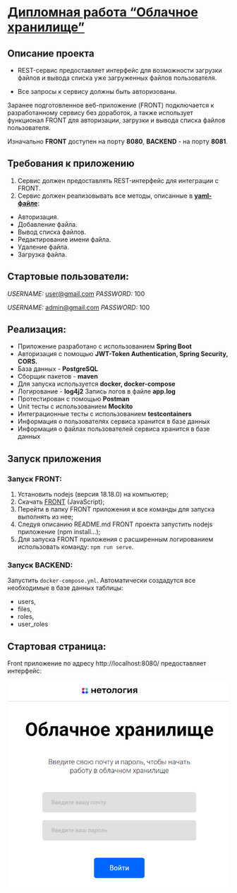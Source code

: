 # [Дипломная работа “Облачное хранилище”](https://github.com/Sam1549/NetologyDiplom)

## Описание проекта

* REST-сервис предоставляет интерфейс для возможности загрузки файлов и вывода списка уже загруженных файлов пользователя.

* Все запросы к сервису должны быть авторизованы.

Заранее подготовленное веб-приложение (FRONT) подключается к разработанному сервису без доработок,
а также использует функционал FRONT для авторизации, загрузки и вывода списка файлов пользователя.

Изначально **FRONT** доступен на порту **8080**, **BACKEND** - на порту **8081**.

## **Требования к приложению**
1. Сервис должен предоставлять REST-интерфейс для интеграции с FRONT.
2. Сервис должен реализовывать все методы, описанные в [**yaml-файле**](CloudServiceSpecification.yaml):

- Авторизация.
- Добавление файла.
- Вывод списка файлов.
- Редактирование имени файла.
- Удаление файла.
- Загрузка файла.

## Стартовые пользователи:

*USERNAME:* user@gmail.com *PASSWORD:* 100

*USERNAME:* admin@gmail.com *PASSWORD:* 100

## **Реализация:**

* Приложение разработано с использованием **Spring Boot**
* Авторизация с помощью **JWT-Token Authentication,
  Spring Security, CORS.**
* База данных - **PostgreSQL**
* Сборщик пакетов - **maven**
* Для запуска используется **docker, docker-compose**
* Логирование - **log4j2** Запись логов в файле **app.log**
* Протестирован с помощью **Postman**
* Unit тесты с использованием **Mockito**
* Интеграционные тесты с использованием **testcontainers**
* Информация о пользователях сервиса хранится в базе данных
* Информация о файлах пользователей сервиса хранится в базе данных

## Запуск приложения

### Запуск FRONT:

1. Установить nodejs (версия 18.18.0) на компьютер;
2. Скачать [FRONT](https://github.com/frepingod/netology-cloud-storage-front) (JavaScript);
3. Перейти в папку FRONT приложения и все команды для запуска выполнять из нее;
4. Следуя описанию README.md FRONT проекта запустить nodejs приложение (npm install...);
5. Для запуска FRONT приложения с расширенным логированием использовать команду: `npm run serve`.

### Запуск BACKEND:


Запустить `docker-compose.yml`.
Автоматически создадутся все необходимые в базе данных таблицы:
- users,
- files,
- roles,
- user_roles

## Стартовая страница:
Front приложение по адресу http://localhost:8080/ предоставляет интерфейс:

![](images/img.png)
